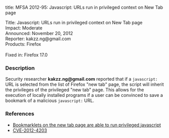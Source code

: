 title: MFSA 2012-95: Javascript: URLs run in privileged context on New Tab page

<p>
<span class="label">Title:</span>      Javascript: URLs run in privileged context on New Tab page<br/>
<span class="label">Impact:</span>     Moderate<br/>
<span class="label">Announced:</span>  November 20, 2012<br/>
<span class="label">Reporter:</span>   kakzz.ng@gmail.com<br/>
<span class="label">Products:</span>   Firefox<br/>
<br/>
<span class="label">Fixed in:</span>   Firefox 17.0<br/>
</p>


<h3>Description</h3>

<p>Security researcher <strong>kakzz.ng@gmail.com</strong> reported that if a <code>javascript:</code> URL is selected from the list of Firefox "new tab" page, the script will inherit the privileges of the privileged "new tab" page. This allows for the execution of locally installed programs if a user can be convinced to save a bookmark of a malicious <code>javascript:</code> URL. 
</p>


<h3>References</h3>

<ul>
  <li><a href="https://bugzilla.mozilla.org/show_bug.cgi?id=765628">
      Bookmarklets on the new tab page are able to run privileged javascript</a></li>
  <li><a href="http://cve.mitre.org/cgi-bin/cvename.cgi?name=CVE-2012-4203" class="ex-ref">CVE-2012-4203</a></li>
</ul>



